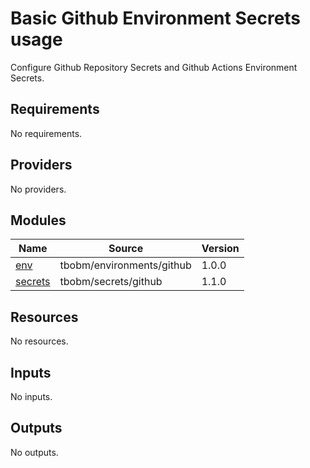 # Basic Github Environment Secrets usage

Configure Github Repository Secrets and Github Actions Environment Secrets.

<!-- BEGINNING OF PRE-COMMIT-TERRAFORM DOCS HOOK -->
## Requirements

No requirements.

## Providers

No providers.

## Modules

| Name | Source | Version |
|------|--------|---------|
| <a name="module_env"></a> [env](#module\_env) | tbobm/environments/github | 1.0.0 |
| <a name="module_secrets"></a> [secrets](#module\_secrets) | tbobm/secrets/github | 1.1.0 |

## Resources

No resources.

## Inputs

No inputs.

## Outputs

No outputs.
<!-- END OF PRE-COMMIT-TERRAFORM DOCS HOOK -->
